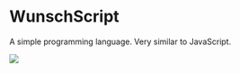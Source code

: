 # WunschScript
A simple programming language. Very similar to JavaScript.

<img src="https://img.shields.io/badge/status-developing-orange"/>
